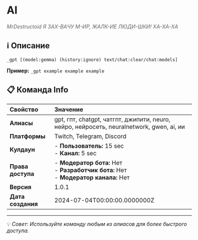 # AI

<span style="color: #666; font-style: italic;">MrDestructoid Я ЗАХ-ВАЧУ М-ИР, ЖАЛК-ИЕ ЛЮДИ-ШКИ! ХА-ХА-ХА</span>

## ℹ️ Описание

`_gpt [(model:gemma) (history:ignore) text/chat:clear/chat:models]`

**Пример:** `_gpt example example example`

## 📋 Команда Info

| **Свойство** | **Значение** |
|:----------------|:----------------|
| **Алиасы** | gpt, гпт, chatgpt, чатгпт, джипити, neuro, нейро, нейросеть, neuralnetwork, gwen, ai, ии |
| **Платформы** | Twitch, Telegram, Discord |
| **Кулдаун** | - **Пользователь:** 15 sec<br> - **Канал:** 5 sec |
| **Права доступа** | - **Модератор бота:** Нет<br> - **Разработчик бота:** Нет<br> - **Модератор канала:** Нет |
| **Версия** | 1.0.1 |
| **Дата создания** | 2024-07-04T00:00:00.0000000Z |

---

💡 *Совет: Используйте команду любым из алиасов для более быстрого доступа.*
